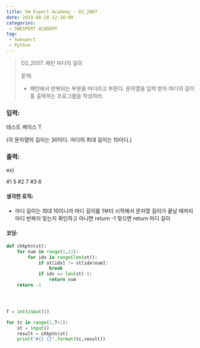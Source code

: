 ```yaml
---
title: SW Expert Academy - D2_2007
date: 2019-08-28 12:28:00
categories:
 - SWEXPERT ACADEMY
tag:
 - Swexpert
 - Python
---
```


> D2_2007. 패턴 마디의 길이
>
> 문제:
>
> - 패턴에서 반복되는 부분을 마디라고 부른다. 문자열을 입력 받아 마디의 길이를 출력하는 프로그램을 작성하라.

### 입력:

테스트 케이스 T

(각 문자열의 길이는 30이다. 마디의 최대 길이는 10이다.)



### 출력:

ex)

#1 5
#2 7
#3 6



#### 생각한 로직:

- 마디 길이는 최대 10이니까 마디 길이를 1부터 시작해서 문자열 길이가 끝날 때까지 마디 반복이 맞는지 확인하고 아니면 return -1 맞으면 return 마디 길이



#### 코딩:

```python
def chkptn(st):
    for num in range(1,11):
        for idx in range(len(st)):
            if st[idx] != st[idx%num]:
                break
            if idx == len(st)-1:
                return num
    return -1




T = int(input())

for tc in range(1,T+1):
    st = input()
    result = chkptn(st)
    print("#{} {}".format(tc,result))
```



[출처]: https://www.swexpertacademy.com/